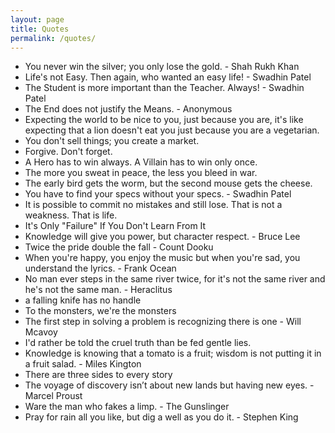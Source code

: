 ```yaml
---
layout: page
title: Quotes
permalink: /quotes/
---
```


- You never win the silver; you only lose the gold. - Shah Rukh Khan
- Life's not Easy. Then again, who wanted an easy life! - Swadhin Patel
- The Student is more important than the Teacher. Always! - Swadhin Patel
- The End does not justify the Means. - Anonymous
- Expecting the world to be nice to you, just because you are, it's like expecting that a lion doesn't eat you just because you are a vegetarian.
- You don't sell things; you create a market.
- Forgive. Don't forget.
- A Hero has to win always. A Villain has to win only once.
- The more you sweat in peace, the less you bleed in war.
- The early bird gets the worm, but the second mouse gets the cheese.
- You have to find your specs without your specs. - Swadhin Patel
- It is possible to commit no mistakes and still lose. That is not a weakness. That is life.
- It's Only "Failure" If You Don't Learn From It
- Knowledge will give you power, but character respect. - Bruce Lee
- Twice the pride double the fall - Count Dooku
- When you're happy, you enjoy the music but when you're sad, you understand the lyrics. - Frank Ocean
- No man ever steps in the same river twice, for it's not the same river and he's not the same man. - Heraclitus
- a falling knife has no handle
- To the monsters, we're the monsters
- The first step in solving a problem is recognizing there is one - Will Mcavoy
- I'd rather be told the cruel truth than be fed gentle lies.
- Knowledge is knowing that a tomato is a fruit; wisdom is not putting it in a fruit salad. - Miles Kington
- There are three sides to every story
- The voyage of discovery isn’t about new lands but having new eyes. - Marcel Proust
- Ware the man who fakes a limp. - The Gunslinger
- Pray for rain all you like, but dig a well as you do it. - Stephen King
